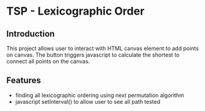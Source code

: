 # TSP - Lexicographic Order
## Introduction
This project allows user to interact with HTML canvas element to add points on canvas. The button triggers javascript to calculate the 
shortest to connect all points on the canvas.

## Features
- finding all lexicographic ordering using next permutation algorithm
- javascript setInterval() to allow user to see all path tested
